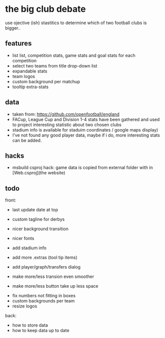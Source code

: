 
# the big club debate

use ojective (ish) stastitics to determine which of two football clubs is bigger..

## features

 - list list, competition stats, game stats and goal stats for each competition
 - select two teams from title drop-down list
 - expandable stats
 - team logos
 - custom background per matchup
 - tooltip extra-stats
 
## data

 - taken from: https://github.com/openfootball/england
 - FACup, League Cup and Division 1-4 stats have been gathered and used to project interesting statistic about two chosen clubs
 - stadium info is available for staduim coordinates / google maps display)
 - I've not found any good player data, maybe if i do, more interesting stats can be added.

## hacks
 - msbuild csproj hack: game data is copied from external folder with in [Web.csproj](the website)

## todo
front:
 
 - last update date at top
 - custom tagline for derbys
 - nicer background transition
 - nicer fonts

 - add stadium info
 - add more .extras (tool tip items)
 
 - add player/graph/transfers dialog
 - make more/less transion even smoother
 - make more/less button take up less space

 * fix numbers not fitting in boxes
 * custom backgrounds per team
 * resize logos

 back:
  - how to store data
  - how to keep data up to date